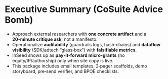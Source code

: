 # Executive Summary (CoSuite Advice Bomb)

- Approach external researchers with **one concrete artifact** and a **20‑minute critique ask**, not a manifesto.
- Operationalize **auditability** (guardrails logs, hash‑chains) and **dataflow visibility** (SDK/adtech “glass‑box”) with **falsifiable metrics**.
- InSeed shows up as **pay‑it‑forward micro‑grants** (no equity/IP/authorship) only when site copy is live.
- This package includes email templates, 2‑pager scaffolds, demo storyboard, pre‑send verifier, and BPOE checklists.

